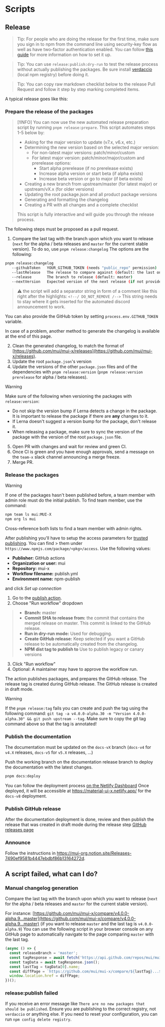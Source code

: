 # Scripts

## Release

> Tip: For people who are doing the release for the first time, make sure you sign in to npm from the command line using security-key flow as well as have two-factor authentication enabled.
> You can follow [this guide](https://docs.npmjs.com/accessing-npm-using-2fa) for more information on how to set it up.

> Tip: You can use `release:publish:dry-run` to test the release process without actually publishing the packages.
> Be sure install [verdaccio](https://verdaccio.org/) (local npm registry) before doing it.

> Tip: You can copy raw markdown checklist below to the release Pull Request and follow it step by step marking completed items.

A typical release goes like this:

### Prepare the release of the packages

> [!INFO]
> You can now use the new automated release preparation script by running `pnpm release:prepare`. This script automates steps 1-5 below by:
>
> - Asking for the major version to update (v7.x, v6.x, etc.)
> - Determining the new version based on the selected major version:
>   - For non-latest major versions: patch/minor/custom
>   - For latest major version: patch/minor/major/custom and prerelease options:
>     - Start alpha prerelease (if no prerelease exists)
>     - Increase alpha version or start beta (if alpha exists)
>     - Increase beta version or go to major (if beta exists)
> - Creating a new branch from upstream/master (for latest major) or upstream/vX.x (for older versions)
> - Updating the root package.json and all product package versions
> - Generating and formatting the changelog
> - Creating a PR with all changes and a complete checklist
>
> This script is fully interactive and will guide you through the release process.

The following steps must be proposed as a pull request.

1. Compare the last tag with the branch upon which you want to release (`next` for the alpha / beta releases and `master` for the current stable version).
   To do so, use `pnpm release:changelog` The options are the following:

```bash
pnpm release:changelog
   --githubToken   YOUR_GITHUB_TOKEN (needs "public_repo" permission)
   --lastRelease   The release to compare against (default: the last one)
   --release       The branch to release (default: master)
   --nextVersion   Expected version of the next release (if not provided, __VERSION__ placeholders must be updated manually)
```

> :warning: the script will add a separator string in form of a comment like this right after the highlights:
> `<!--/ DO_NOT_REMOVE /-->`
> This string needs to stay where it gets inserted for the automated discord announcement to work.

You can also provide the GitHub token by setting `process.env.GITHUB_TOKEN` variable.

In case of a problem, another method to generate the changelog is available at the end of this page.

2. Clean the generated changelog, to match the format of [https://github.com/mui/mui-x/releases](https://github.com/mui/mui-x/releases).
3. Update the root `package.json`'s version
4. Update the versions of the other `package.json` files and of the dependencies with `pnpm release:version` (`pnpm release:version prerelease` for alpha / beta releases).

> [!WARNING]
> Make sure of the following when versioning the packages with `release:version`:
>
> - Do not skip the version bump if Lerna detects a change in the package. It is important to release the package if there are **any** changes to it.
> - If Lerna doesn't suggest a version bump for the package, don't release it.
> - When releasing a package, make sure to sync the version of the package with the version of the root `package.json` file.

5. Open PR with changes and wait for review and green CI.
6. Once CI is green and you have enough approvals, send a message on the `team-x` slack channel announcing a merge freeze.
7. Merge PR.

### Release the packages

> [!WARNING]
> If one of the packages hasn't been published before, a team member with admin role must do the initial publish. To find team member, use the command:
>
> ```bash
> npm team ls mui:MUI-X
> npm org ls mui
> ```
>
> Cross-reference both lists to find a team member with admin rights.
>
> After publishing you'll have to setup the access parameters for [trusted publishing](http://docs.npmjs.com/trusted-publishers#configuring-trusted-publishing). You can find > them under `https://www.npmjs.com/package/<pkg>/access`. Use the following values:
>
> - **Publisher:** GitHub actions
> - **Organization or user:** mui
> - **Repository:** mui-x
> - **Workflow filename:** publish.yml
> - **Environment name:** npm-publish
>
> and click _Set up connection_

1. Go to the [publish action](https://github.com/mui/mui-x/actions/workflows/publish.yml).
2. Choose "Run workflow" dropdown

> - **Branch:** master
> - **Commit SHA to release from:** the commit that contains the merged release on master. This commit is linked to the GitHub release.
> - **Run in dry-run mode:** Used for debugging.
> - **Create GitHub release:** Keep selected if you want a GitHub release to be automatically created from the changelog.
> - **NPM dist tag to publish to** Use to publish legacy or canary versions

3. Click "Run workflow"
4. Optional: A maintainer may have to approve the workflow run.

The action publishes packages, and prepares the GitHub release. The release tag is created during GitHub release. The GitHub release is created in draft mode.

> [!WARNING]
> If the `pnpm release:tag` fails you can create and push the tag using the following command: `git tag -a v4.0.0-alpha.30 -m "Version 4.0.0-alpha.30" && git push upstream --tag`.
> Make sure to copy the git tag command above so that the tag is annotated!

### Publish the documentation

The documentation must be updated on the `docs-vX` branch (`docs-v4` for `v4.X` releases, `docs-v5` for `v5.X` releases, ...)

Push the working branch on the documentation release branch to deploy the documentation with the latest changes.

```bash
pnpm docs:deploy
```

<!-- #target-branch-reference -->

You can follow the deployment process [on the Netlify Dashboard](https://app.netlify.com/sites/material-ui-x/deploys?filter=docs-v8)
Once deployed, it will be accessible at https://material-ui-x.netlify.app/ for the `docs-v8` deployment.

### Publish GitHub release

After the documentation deployment is done, review and then publish the release that was created in draft mode during the release step [GitHub releases page](https://github.com/mui/mui-x/releases)

### Announce

Follow the instructions in https://mui-org.notion.site/Releases-7490ef9581b4447ebdbf86b13164272d.

## A script failed, what can I do?

### Manual changelog generation

Compare the last tag with the branch upon which you want to release (`next` for the alpha / beta releases and `master` for the current stable version).

For instance: [https://github.com/mui/mui-x/compare/v4.0.0-alpha.9...master](https://github.com/mui/mui-x/compare/v4.0.0-alpha.9...master) (if you want to release `master` and the last tag is `v4.0.0-alpha.9`)
You can use the following script in your browser console on any GitHub page to automatically navigate to the page comparing `master` with the last tag.

```js
(async () => {
  const releaseBranch = 'master';
  const tagResponse = await fetch('https://api.github.com/repos/mui/mui-x/tags?per_page=1');
  const tagData = await tagResponse.json();
  const lastTag = tagData[0].name;
  const diffPage = `https://github.com/mui/mui-x/compare/${lastTag}...${releaseBranch}`;
  window.location.href = diffPage;
})();
```

### release:publish failed

If you receive an error message like `There are no new packages that should be published`. Ensure you are publishing to the correct registry, not `verdaccio` or anything else. If you need to reset your configuration, you can run `npm config delete registry`.
